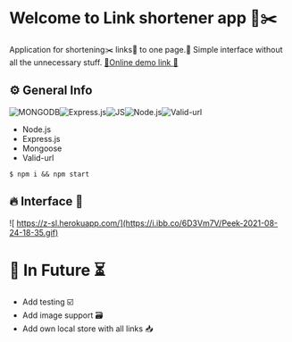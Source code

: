 # Welcome to Link shortener app  :link:✂️
Application for shortening✂️ links:link: to one page.🚀 Simple interface without all the unnecessary stuff. <a href="https://z-sl.herokuapp.com/" target="_blank"/> :link:Online demo link :link:<a/>
## ⚙️ General Info
![MONGODB]( https://img.shields.io/badge/MongoDB-4EA94B?style=for-the-badge&logo=mongodb&logoColor=white)![Express.js]( https://img.shields.io/badge/Express.js-404D59?style=for-the-badge)![JS]( https://img.shields.io/badge/JavaScript-F7DF1E?style=for-the-badge&logo=javascript&logoColor=black)![Node.js]( https://img.shields.io/badge/Node.js-43853D?style=for-the-badge&logo=node.js&logoColor=white)![Valid-url]( https://img.shields.io/badge/Valid--url-7CFC00?style=for-the-badge&logo=javascript&logoColor=black)
- Node.js
- Express.js
- Mongoose
- Valid-url

`$ npm i && npm start`
## 🔥 Interface 👀
![ https://z-sl.herokuapp.com/](https://i.ibb.co/6D3Vm7V/Peek-2021-08-24-18-35.gif)
# 🔮 In Future ⏳
- Add testing ☑️
- Add image support 🗃️
- Add own local store with all links 📥
